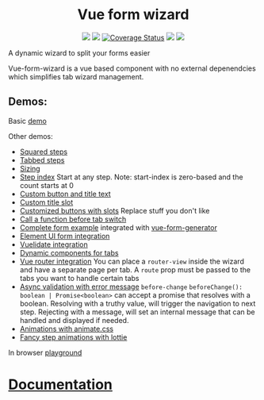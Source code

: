 
<h1 align="center">Vue form wizard</h1>

<p align="center">
  <a href="https://www.npmjs.com/package/vue-form-wizard"><img src="https://img.shields.io/npm/v/vue-form-wizard.svg"></a>
  <a href="https://www.npmjs.com/package/vue-form-wizard"><img src="https://img.shields.io/npm/dt/vue-form-wizard.svg"></a>
<a href='https://coveralls.io/github/cristijora/vue-form-wizard?branch=master'><img src='https://coveralls.io/repos/github/cristijora/vue-form-wizard/badge.svg?branch=master' alt='Coverage Status' /></a>
  <a href="https://github.com/cristijora/vue-form-wizard/blob/master/LICENCE.md"><img src="https://img.shields.io/badge/license-MIT-blue.svg"></a>
  <a href="http://img.badgesize.io/cristijora/vue-form-wizard/master/dist/vue-form-wizard.js.svg?compression=gzip&style=flat-square">
    <img src="http://img.badgesize.io/cristijora/vue-form-wizard/master/dist/vue-form-wizard.js.svg?compression=gzip&style=flat-square">
  </a>
</p>

A dynamic wizard to split your forms easier

Vue-form-wizard is a vue based component with no external depenendcies which simplifies tab wizard management.

## Demos:
Basic [demo](https://jsfiddle.net/bt5dhqtf/97/)

Other demos:
* [Squared steps](https://jsfiddle.net/bt5dhqtf/98/)
* [Tabbed steps](https://jsfiddle.net/bt5dhqtf/99/)
* [Sizing](https://jsfiddle.net/CristiJ/bt5dhqtf/924/)
* [Step index](https://jsfiddle.net/bt5dhqtf/100/) Start at any step. Note: start-index is zero-based and the count starts at 0
* [Custom button and title text](https://jsfiddle.net/bt5dhqtf/101/)
* [Custom title slot](https://jsfiddle.net/bt5dhqtf/102/)
* [Customized buttons with slots](https://jsfiddle.net/bt5dhqtf/103/) Replace stuff you don't like
* [Call a function before tab switch](https://jsfiddle.net/bt5dhqtf/105/)
* [Complete form example](https://jsfiddle.net/CristiJ/bt5dhqtf/286/) integrated with [vue-form-generator](https://github.com/icebob/vue-form-generator)
* [Element UI form integration](https://codesandbox.io/s/l9mz5zn7yz)
* [Vuelidate integration](https://jsfiddle.net/CristiJ/bt5dhqtf/1119/)
* [Dynamic components for tabs](https://jsfiddle.net/bt5dhqtf/973/)
* [Vue router integration](https://jsfiddle.net/bt5dhqtf/267/) You can place a `router-view` inside the wizard and have a separate page per tab. A `route` prop must be passed to the tabs you want to handle certain tabs
* [Async validation with error message](https://jsfiddle.net/CristiJ/bt5dhqtf/298/) `before-change` `beforeChange(): boolean | Promise<boolean>` can accept a promise that resolves with a boolean. Resolving with a truthy value, will trigger the navigation to next step. Rejecting with a message, will set an internal message that can be handled and displayed if needed.
* [Animations with animate.css](https://jsfiddle.net/bt5dhqtf/1478/)
* [Fancy step animations with lottie](https://codesandbox.io/s/3y0voo2oxp)

In browser [playground](https://cristijora.github.io/vue-form-wizard/#/?id=playground)

# [Documentation](https://binarcode.github.io/vue-form-wizard/#/)
